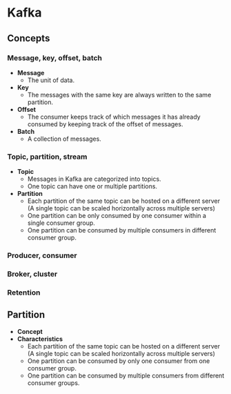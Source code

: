 # Kafka

## Concepts
### Message, key, offset, batch
- **Message**
   - The unit of data.
- **Key**
   - The messages with the same key are always written to the same partition.
- **Offset**
   - The consumer keeps track of which messages it has already consumed by keeping track of the offset of messages.
- **Batch**
   - A collection of messages.

### Topic, partition, stream
- **Topic**
   - Messages in Kafka are categorized into topics.
   - One topic can have one or multiple partitions.
- **Partition**
   - Each partition of the same topic can be hosted on a different server (A single topic can be scaled horizontally across multiple servers)
   - One partition can be only consumed by one consumer within a single consumer group.
   - One partition can be consumed by multiple consumers in different consumer group.

### Producer, consumer
### Broker, cluster
### Retention

## Partition
- **Concept**
- **Characteristics**
   - Each partition of the same topic can be hosted on a different server (A single topic can be scaled horizontally across multiple servers)
   - One partition can be consumed by only one consumer from one consumer group.
   - One partition can be consumed by multiple consumers from different consumer groups.
